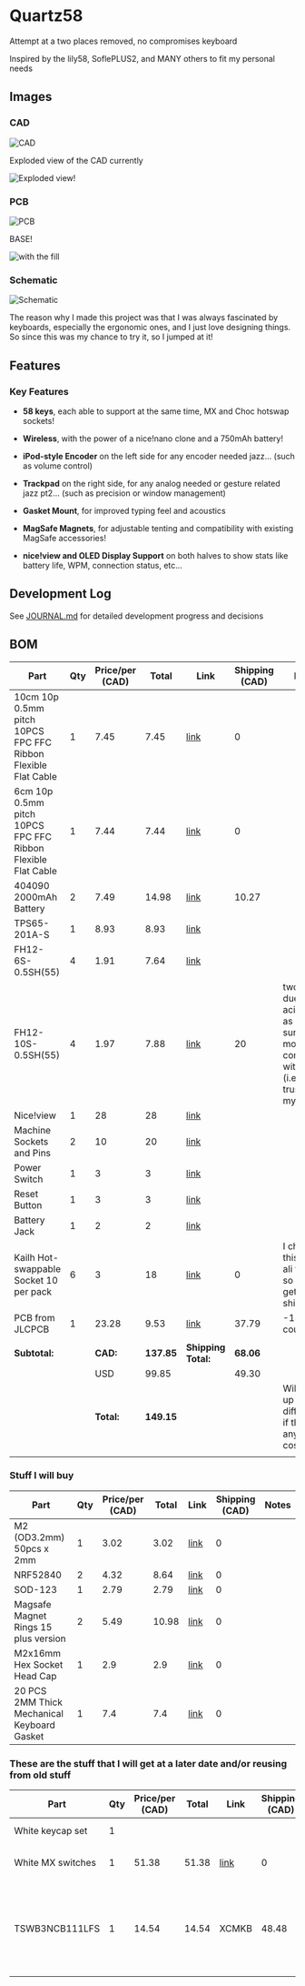 # Quartz58

Attempt at a two places removed, no compromises keyboard

Inspired by the lily58, SoflePLUS2, and MANY others to fit my personal needs

## Images

### CAD

![CAD](IMGS/cad20250806pt3.png)

Exploded view of the CAD currently

![Exploded view!](IMGS/cad20250806pt5.png)

### PCB

![PCB](IMGS/pcb20250817pt5.png)

BASE!

![with the fill](IMGS/pcb20250806pt2.png)

### Schematic

![Schematic](IMGS/schematic20250805.png)

The reason why I made this project was that I was always fascinated by keyboards, especially the ergonomic ones, and I just love designing things. So since this was my chance to try it, so I jumped at it!

## Features

### Key Features

- **58 keys**, each able to support at the same time, MX and Choc hotswap sockets!

- **Wireless**, with the power of a nice!nano clone and a 750mAh battery!

- **iPod-style Encoder** on the left side for any encoder needed jazz... (such as volume control)

- **Trackpad** on the right side, for any analog needed or gesture related jazz pt2... (such as precision or window management)

- **Gasket Mount**, for improved typing feel and acoustics

- **MagSafe Magnets**, for adjustable tenting and compatibility with existing MagSafe accessories!

- **nice!view and OLED Display Support** on both halves to show stats like battery life, WPM, connection status, etc...

## Development Log

See [JOURNAL.md](JOURNAL.md) for detailed development progress and decisions

## BOM

| Part                                                          | Qty | Price/per (CAD) | Total      | Link                                                                                                                 | Shipping (CAD) | Notes                                                                                            |
| ------------------------------------------------------------- | --- | --------------- | ---------- | -------------------------------------------------------------------------------------------------------------------- | -------------- | ------------------------------------------------------------------------------------------------ |
| 10cm 10p 0.5mm pitch 10PCS FPC FFC Ribbon Flexible Flat Cable | 1   | 7.45            | 7.45       | [link](https://www.aliexpress.com/item/1005006420267064.html)                                                        | 0              |                                                                                                  |
| 6cm 10p 0.5mm pitch 10PCS FPC FFC Ribbon Flexible Flat Cable  | 1   | 7.44            | 7.44       | [link](https://www.aliexpress.com/item/1005006420267064.html)                                                        | 0              |                                                                                                  |
| 404090 2000mAh Battery                                        | 2   | 7.49            | 14.98      | [link](https://www.aliexpress.com/item/1005009607827493.html?mp=1)                                                   | 10.27          |                                                                                                  |
| TPS65-201A-S                                                  | 1   | 8.93            | 8.93       | [link](https://www.mouser.ca/ProductDetail/Azoteq/TPS65-201A-S?qs=pfd5qewlna5Lh8O0E8DcUQ%3D%3D)                      |                |                                                                                                  |
| FH12-6S-0.5SH(55)                                             | 4   | 1.91            | 7.64       | [link](https://www.mouser.ca/ProductDetail/Hirose-Connector/FH12-6S-0.5SH55?qs=Ux3WWAnHpjC%252BfBkf%252BkEyew%3D%3D) |                |                                                                                                  |
| FH12-10S-0.5SH(55)                                            | 4   | 1.97            | 7.88       | [link](https://www.mouser.ca/ProductDetail/Hirose-Connector/FH12-10S-0.5SH55?qs=Ux3WWAnHpjDbjH5OXeBUGQ%3D%3D)        | 20             | two extra due to acidents as its a surface mount component with plastic (i.e. iont trust myself) |
| Nice!view                                                     | 1   | 28              | 28         | [link](https://typeractive.xyz/products/nice-view?variant=44753694228711)                                            |                |                                                                                                  |
| Machine Sockets and Pins                                      | 2   | 10              | 20         | [link](https://typeractive.xyz/products/machine-sockets-and-pins?variant=45741664469223)                             |                |                                                                                                  |
| Power Switch                                                  | 1   | 3               | 3          | [link](https://typeractive.xyz/products/power-switch)                                                                |                |                                                                                                  |
| Reset Button                                                  | 1   | 3               | 3          | [link](https://typeractive.xyz/products/reset-button)                                                                |                |                                                                                                  |
| Battery Jack                                                  | 1   | 2               | 2          | [link](https://typeractive.xyz/products/battery-jack?variant=45597492707559)                                         |                |                                                                                                  |
| Kailh Hot-swappable Socket 10 per pack                        | 6   | 3               | 18         | [link](https://typeractive.xyz/products/hotswap-sockets?variant=45742200291559)                                      | 0              | I changed this from ali to this, so I can get free shipping                                      |
| PCB from JLCPCB                                               | 1   | 23.28           | 9.53       | [link](https://cart.jlcpcb.com/quote?rand=0.04393028142638511)                                                       | 37.79          | -13.75 coupon                                                                                    |
|                                                               |     |                 |            |                                                                                                                      |                |                                                                                                  |
| **Subtotal:**                                                 |     | **CAD:**        | **137.85** | **Shipping Total:**                                                                                                  | **68.06**      |                                                                                                  |
|                                                               |     | USD             | 99.85      |                                                                                                                      | 49.30          |                                                                                                  |
|                                                               |     | **Total:**      | **149.15** |                                                                                                                      |                | Will make up the difference if there are any hidden costs                                        |
|                                                               |     |                 |            |                                                                                                                      |                |                                                                                                  |

### Stuff I will buy

| Part                                        | Qty | Price/per (CAD) | Total | Link                                                               | Shipping (CAD) | Notes |
| ------------------------------------------- | --- | --------------- | ----- | ------------------------------------------------------------------ | -------------- | ----- |
| M2 (OD3.2mm) 50pcs x 2mm                    | 1   | 3.02            | 3.02  | [link](https://www.aliexpress.com/item/1005005220632314.html)      | 0              |       |
| NRF52840                                    | 2   | 4.32            | 8.64  | [link](https://www.aliexpress.com/item/1005006271779544.html?mp=1) | 0              |       |
| SOD-123                                     | 1   | 2.79            | 2.79  | [link](https://www.aliexpress.com/item/1005006323468521.html)      | 0              |       |
| Magsafe Magnet Rings 15 plus version        | 2   | 5.49            | 10.98 | [link](https://www.aliexpress.com/item/1005006981590979.html)      | 0              |       |
| M2x16mm Hex Socket Head Cap                 | 1   | 2.9             | 2.9   | [link](www.aliexpress.com/item/32810872544.html)                   | 0              |       |
| 20 PCS 2MM Thick Mechanical Keyboard Gasket | 1   | 7.4             | 7.4   | [link](https://www.aliexpress.com/item/1005004800667967.html)      | 0              |       |

### These are the stuff that I will get at a later date and/or reusing from old stuff

| Part              | Qty | Price/per (CAD) | Total | Link                                                          | Shipping (CAD) | Notes                                                     |
| ----------------- | --- | --------------- | ----- | ------------------------------------------------------------- | -------------- | --------------------------------------------------------- |
| White keycap set  | 1   |                 |       |                                                               |                | Already have                                              |
| White MX switches | 1   | 51.38           | 51.38 | [link](https://www.aliexpress.com/item/1005006856018973.html) | 0              | Will use old for now                                      |
| TSWB3NCB111LFS    | 1   | 14.54           | 14.54 | XCMKB                                                         | 48.48          | This is a custom order to them as they ship from malasyia |
